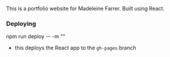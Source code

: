 This is a portfolio website for Madeleine Farrer. Built using React.

### Deploying 
npm run deploy -- -m "<commit message>" 
- this deploys the React app to the `gh-pages` branch

